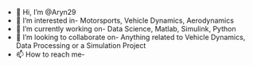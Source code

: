 - 👋 Hi, I’m @Aryn29
- 👀 I’m interested in- Motorsports, Vehicle Dynamics, Aerodynamics
- 🌱 I’m currently working on- Data Science, Matlab, Simulink, Python 
- 💞️ I’m looking to collaborate on- Anything related to Vehicle Dynamics, Data Processing or a Simulation Project
- 📫 How to reach me- 

<!---
Aryn29/Aryn29 is a ✨ special ✨ repository because its `README.md` (this file) appears on your GitHub profile.
You can click the Preview link to take a look at your changes.
--->
